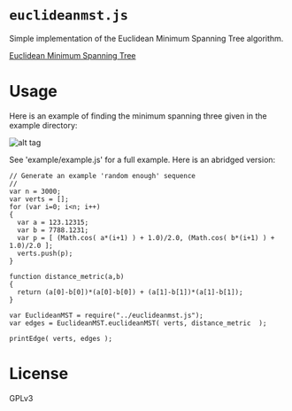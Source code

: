 `euclideanmst.js`
===============

Simple implementation of the Euclidean Minimum Spanning Tree algorithm.

[Euclidean Minimum Spanning Tree](http://en.wikipedia.org/wiki/Euclidean_minimum_spanning_tree)

Usage
=====

Here is an example of finding the minimum spanning three given in the example directory:

![alt tag](https://raw2.github.com/abetusk/euclideanmst.js/master/example/euclideanmstExample.jpg)

See 'example/example.js' for a full example.  Here is an abridged version:


    // Generate an example 'random enough' sequence
    //
    var n = 3000;
    var verts = [];
    for (var i=0; i<n; i++)
    {
      var a = 123.12315;
      var b = 7788.1231;
      var p = [ (Math.cos( a*(i+1) ) + 1.0)/2.0, (Math.cos( b*(i+1) ) + 1.0)/2.0 ];
      verts.push(p);
    }

    function distance_metric(a,b) 
    {
      return (a[0]-b[0])*(a[0]-b[0]) + (a[1]-b[1])*(a[1]-b[1]); 
    }

    var EuclideanMST = require("../euclideanmst.js");
    var edges = EuclideanMST.euclideanMST( verts, distance_metric  );

    printEdge( verts, edges );


License
=======
GPLv3
